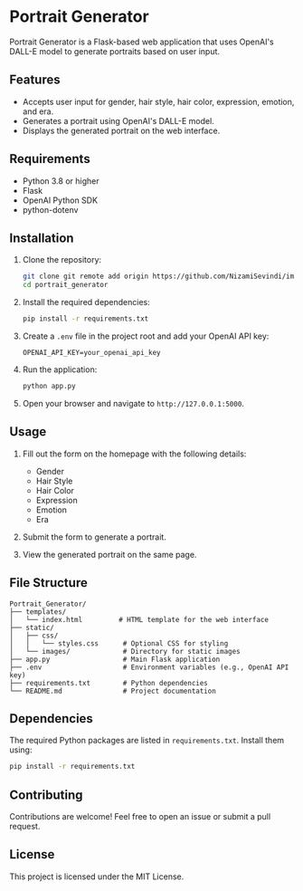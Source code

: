 # Portrait Generator

Portrait Generator is a Flask-based web application that uses OpenAI's DALL-E model to generate portraits based on user input.

## Features

- Accepts user input for gender, hair style, hair color, expression, emotion, and era.
- Generates a portrait using OpenAI's DALL-E model.
- Displays the generated portrait on the web interface.

## Requirements

- Python 3.8 or higher
- Flask
- OpenAI Python SDK
- python-dotenv

## Installation

1. Clone the repository:

   ```bash
   git clone git remote add origin https://github.com/NizamiSevindi/image_generate_with_dall-e.git
   cd portrait_generator
   ```

2. Install the required dependencies:

   ```bash
   pip install -r requirements.txt
   ```

3. Create a `.env` file in the project root and add your OpenAI API key:

   ```
   OPENAI_API_KEY=your_openai_api_key
   ```

4. Run the application:

   ```bash
   python app.py
   ```

5. Open your browser and navigate to `http://127.0.0.1:5000`.

## Usage

1. Fill out the form on the homepage with the following details:
   - Gender
   - Hair Style
   - Hair Color
   - Expression
   - Emotion
   - Era

2. Submit the form to generate a portrait.

3. View the generated portrait on the same page.

## File Structure

```
Portrait_Generator/
├── templates/
│   └── index.html         # HTML template for the web interface
├── static/
│   ├── css/
│   │   └── styles.css      # Optional CSS for styling
│   └── images/             # Directory for static images
├── app.py                  # Main Flask application
├── .env                    # Environment variables (e.g., OpenAI API key)
├── requirements.txt        # Python dependencies
└── README.md               # Project documentation
```

## Dependencies

The required Python packages are listed in `requirements.txt`. Install them using:

```bash
pip install -r requirements.txt
```

## Contributing

Contributions are welcome! Feel free to open an issue or submit a pull request.

## License

This project is licensed under the MIT License.